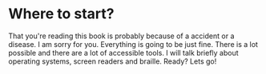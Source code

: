 # Where to start?

That you're reading this book is probably because of a accident or a disease. 
I am sorry for you.
Everything is going to be just fine. 
There is a lot possible and there are a lot of accessible tools. 
I will talk briefly about operating systems, screen readers and braille. 
Ready? Lets go!

